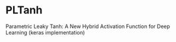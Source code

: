 # PLTanh
Parametric Leaky Tanh: A New Hybrid Activation Function for Deep Learning (keras implementation)
